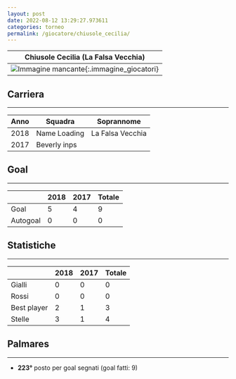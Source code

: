 ```yaml
---
layout: post
date: 2022-08-12 13:29:27.973611
categories: torneo
permalink: /giocatore/chiusole_cecilia/
---
```

<link rel='stylesheets' href='./../assets/giocatori.css'>

| Chiusole Cecilia (La Falsa Vecchia) |
|:-----:|
| ![Immagine mancante]('./../../assets/giocatori/chiusole_cecilia.png){:.immagine_giocatori} |


## Carriera
----

|Anno|Squadra|Soprannome|
|:---:|---|---|
|2018|Name Loading|La Falsa Vecchia|
|2017|Beverly inps||


## Goal
----

| |2018|2017| Totale |
|---|---|---|---|
|Goal|5|4|9|
|Autogoal|0|0|0|


## Statistiche
----

| |2018|2017| Totale |
|---|---|---|---|
|Gialli|0|0|0|
|Rossi|0|0|0|
|Best player|2|1|3|
|Stelle|3|1|4|


## Palmares
----

- **223°** posto per goal segnati (goal fatti: 9)
